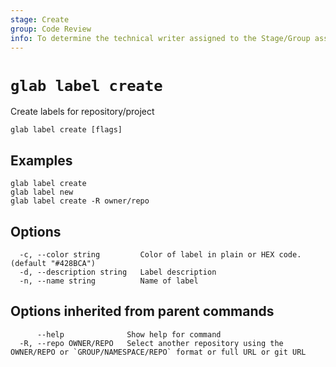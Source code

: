 ```yaml
---
stage: Create
group: Code Review
info: To determine the technical writer assigned to the Stage/Group associated with this page, see https://about.gitlab.com/handbook/product/ux/technical-writing/#assignments
---
```


<!--
This documentation is auto generated by a script.
Please do not edit this file directly, check cmd/gen-docs/docs.go.
-->

# `glab label create`

Create labels for repository/project

```plaintext
glab label create [flags]
```

## Examples

```plaintext
glab label create
glab label new
glab label create -R owner/repo

```

## Options

```plaintext
  -c, --color string         Color of label in plain or HEX code. (default "#428BCA")
  -d, --description string   Label description
  -n, --name string          Name of label
```

## Options inherited from parent commands

```plaintext
      --help              Show help for command
  -R, --repo OWNER/REPO   Select another repository using the OWNER/REPO or `GROUP/NAMESPACE/REPO` format or full URL or git URL
```
